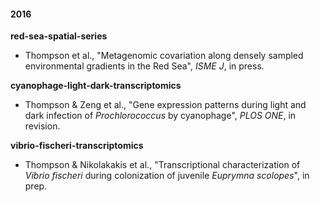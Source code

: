 #### 2016

**red-sea-spatial-series**

* Thompson et al., "Metagenomic covariation along densely sampled environmental gradients in the Red Sea", _ISME J_, in press.

**cyanophage-light-dark-transcriptomics**

* Thompson & Zeng et al., "Gene expression patterns during light and dark infection of _Prochlorococcus_ by cyanophage", _PLOS ONE_, in revision.

**vibrio-fischeri-transcriptomics**

* Thompson & Nikolakakis et al., "Transcriptional characterization of _Vibrio fischeri_ during colonization of juvenile _Euprymna scolopes_", in prep.


<!--
#### Manuscripts In Preparation

**red-sea-single-cell-genomes**

* Thompson et al., "Single-cell genomics of _Pelagibacter_ and _Prochlorococcus_ from the Red Sea", in prep.

**med-red-sea-diel-transcriptomics**

* Thompson et al., in prep.
-->

<!--
To retrieve code from local machine:

    ls */*.sh
    ls */*.pl
    ls */*.py
    ls */*.R
    ls */*.ipynb
    cat */*.sh | grep -E "\.pl" | perl -lpe 's/.*[\/\t ]([a-zA-Z0-9_]*.pl) .*/$1/' | sort | uniq
    cat */*.sh | grep -E "\.py" | perl -lpe 's/.*[\/\t ]([a-zA-Z0-9_]*.py) .*/$1/' | sort | uniq
-->

